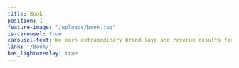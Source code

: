 ```yaml
---
title: Book
position: 1
feature-image: "/uploads/book.jpg"
is-carousel: true
carousel-text: We earn extraordinary brand love and revenue results for our clients.
link: "/book/"
has_lightoverlay: true
---
```



